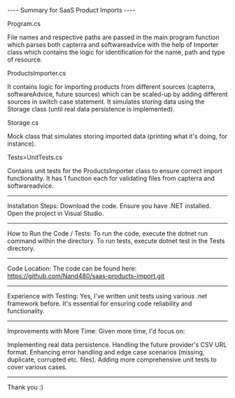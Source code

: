 ---- Summary for SaaS Product Imports ----

Program.cs

File names and respective paths are passed in the main program function which parses both capterra and softwareadvice with the help of Importer class which contains the logic for identification for the name, path and type of resource. 

ProductsImporter.cs

It contains logic for importing products from different sources (capterra, softwareAdvice, future sources) which can be scaled-up by adding different sources in switch case statement. It simulates storing data using the Storage class (until real data persistence is implemented).

Storage.cs

Mock class that simulates storing imported data (printing what it's doing, for instance).

Tests>UnitTests.cs

Contains unit tests for the ProductsImporter class to ensure correct import functionality. It has 1 function each for validating files from capterra and softwareadvice. 

----

Installation Steps:
Download the code.
Ensure you have .NET installed.
Open the project in Visual Studio.

----

How to Run the Code / Tests:
To run the code, execute the dotnet run command within the directory.
To run tests, execute dotnet test in the Tests directory.

----

Code Location:
The code can be found here: https://github.com/Nand480/saas-products-import.git

----

Experience with Testing:
Yes, I've written unit tests using various .net framework before. It's essential for ensuring code reliability and functionality.

----

Improvements with More Time:
Given more time, I'd focus on:

Implementing real data persistence.
Handling the future provider's CSV URL format.
Enhancing error handling and edge case scenarios (missing, duplicate, corrupted etc. files).
Adding more comprehensive unit tests to cover various cases.

----

Thank you :)
